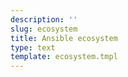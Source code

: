 ```yaml
---
description: ''
slug: ecosystem
title: Ansible ecosystem
type: text
template: ecosystem.tmpl
---
```

